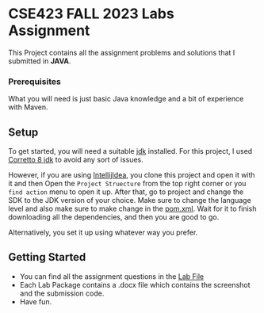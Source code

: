 # CSE423 FALL 2023 Labs Assignment

This Project contains all the assignment problems and solutions that I submitted in
**JAVA**.

### Prerequisites

What you will need is just basic Java knowledge and a bit of experience with Maven. 

## Setup

To get started, you will need a suitable [jdk](https://www.oracle.com/java/technologies/downloads/) installed.
For this project, I used [Corretto 8 jdk](https://docs.aws.amazon.com/corretto/latest/corretto-8-ug/downloads-list.html) to avoid any sort of issues.

However, if you are using [IntellijIdea](https://www.jetbrains.com/idea/), you clone this project and open it with it and then Open the `Project Struecture` from the top
right corner or you `find action` menu to open it up. After that, go to project and change the SDK to the JDK version of your choice. Make sure to change the language level and 
also make sure to make change in the [pom.xml](pom.xml). Wait for it to finish downloading all the dependencies, and then you are good to go.

Alternatively, you set it up using whatever way you prefer.

## Getting Started
* You can find all the assignment questions in the [Lab File](/src/main/java/Lab%20Files)
* Each Lab Package contains a .docx file which contains the screenshot and the submission code.
* Have fun.
